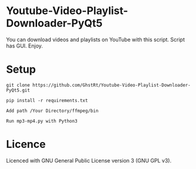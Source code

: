 # Youtube-Video-Playlist-Downloader-PyQt5
You can download videos and playlists on YouTube with this script. Script has GUI. Enjoy.  

# Setup

`git clone https://github.com/GhstRt/Youtube-Video-Playlist-Downloader-PyQt5.git`

`pip install -r requirements.txt`

`Add path /Your Directory/ffmpeg/bin`

`Run mp3-mp4.py with Python3`

# Licence

Licenced with GNU General Public License version 3 (GNU GPL v3).

